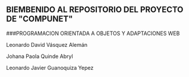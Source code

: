
## BIEMBENIDO AL REPOSITORIO DEL PROYECTO DE "COMPUNET"

###PROGRAMACION ORIENTADA A OBJETOS Y ADAPTACIONES WEB

<p>Leonardo David Vásquez Alemán</p>
<p>Johana Paola Quinde Abryl</p>
<p>Leonardo Javier Guanoquiza Yepez</p>
